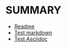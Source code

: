 # SUMMARY

- [Readme](./README.md)
- [Test markdown](./test_markdown.md)
- [Test Asciidoc](./test_asciidoc.adoc)
